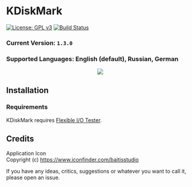 # KDiskMark
[![License: GPL v3](https://img.shields.io/badge/License-GPLv3-blue.svg)](https://www.gnu.org/licenses/gpl-3.0) [![Build Status](https://travis-ci.com/JonMagon/KDiskMark.svg?branch=master)](https://travis-ci.com/JonMagon/KDiskMark)
### Current Version: `1.3.0`
### Supported Languages: English (default), Russian, German

<p align="center">
   <img src="https://raw.githubusercontent.com/JonMagon/KDiskMark/master/assets/images/kdiskmark.png"/>
</p>

## Installation
### Requirements
KDiskMark requires [Flexible I/O Tester](https://github.com/axboe/fio).

## Credits
Application Icon  
Copyright (c) https://www.iconfinder.com/baitisstudio

If you have any ideas, critics, suggestions or whatever you want to call it, please open an issue.
